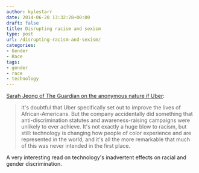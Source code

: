 ```yaml
---
author: kylestarr
date: 2014-06-20 13:32:28+00:00
draft: false
title: Disrupting racism and sexism
type: post
url: /disrupting-racism-and-sexism/
categories:
- Gender
- Race
tags:
- gender
- race
- technology
---
```


[Sarah Jeong of The Guardian on the anonymous nature if Uber](http://www.theguardian.com/commentisfree/2014/jun/20/technology-disrupt-racism-sexism-silicon-valley):

> It's doubtful that Uber specifically set out to improve the lives of African-Americans. But the company accidentally did something that anti-discrimination statutes and awareness-raising campaigns were unlikely to ever achieve. It's not exactly a huge blow to racism, but still: technology is changing how people of color experience and are represented in the world, and it's all the more remarkable that much of this was never intended in the first place.

A very interesting read on technology's  inadvertent effects on racial and gender discrimination.
